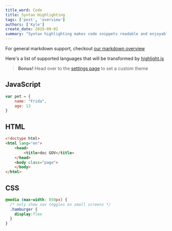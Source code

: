 ```yaml
---
title_word: Code
title: Syntax Highlighting
tags: ['post', 'overview']
authors: ['Kyle']
create_date: 2019-09-02
summary: "Syntax highlighting makes code snippets readable and enjoyable"
---
```


For general markdown support, checkout [our markdown overview](/posts/markdown/)

Here's a list of supported languages that will be transformed by [highlight.js](https://highlightjs.org/)

> **Bonus!**
> Head over to the [settings page](/settings/#theme) to set a custom theme

## JavaScript

```js
var pet = {
    name: "Frida",
    age: 13
}
```

## HTML

```html
<!doctype html>
<html lang="en">
    <head>
        <title>doc GOV</title>
    </head>
    <body class="page">
    </body>
</html>
```

## CSS

```css
@media (max-width: 850px) {
  /* only show nav toggles on small screens */
  .hamburger {
    display:flex
  }
}
```
